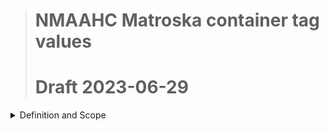 ># NMAAHC Matroska container tag values
># **Draft 2023-06-29**

<details>
<summary>
Definition and Scope    
</summary>
<p>

### These draft guidelines pertain to matroska container files created/dervied from born-digital or analog sources, both video and film. These guidelines build upon and should be used in conjunction with the general cataloging rules enumerated in the NMAAHC Cataloging Standards and Guidelines.

<br/>

| tag                       | value                                   | DAMS field                | Comments                                                          | 
| ------------------------- | ------                                  | ------------              | --------                                                          |
| title                     | Twilight City                           | mkv_title                 | title as determined by technician at time of transfer             |
| coding_history            | Emily can you please enter an example?  | mkv_coding_history        | Coding history for tape digitization. Should we use the cumbersome FADGI lingo? |
| camera_make_model         | Canon C300                              | mkv_camera_make_model     | this data shoudl be able to be populate in the tag with already existing metatdata in the file |
| camera_card_script        | nmaahcmm-v0.0.7/camera_cards            | mkv_script_version        | include an attachment with detail operation of camera_cards script (e.g. how many original files and concatenated using ffmpeg,.etc) |
| content_description       | In the 1980s a young journalist...      | mkv_content_description   | short content description created by technician at time of transfer |
| identifier                | 2012.79.1.16.1a                         | mkv_identifier            | unit identifier |
| alternate_identifier      | TR2019-63                               | mkv_alternate_indentifier | for your secret agent ID |
| original_projection_speed | 18fps                                   | mkv_fps                   | we do also put this in the DPX header... but does anyone anywhere ever look at those? |
| originating format        | U-matic                                 | mkv_originating_format    | needs controlled vocab... PBCore... how to enforce? |
| creator                   | Smithsonian NMAAHC                      | mkv_creator               | Entity responsible for creation of digital file |
|||||      

